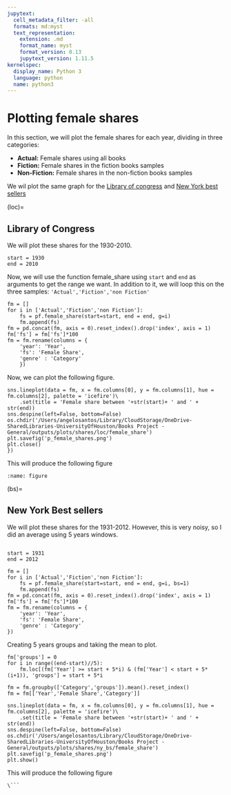 ```yaml
---
jupytext:
  cell_metadata_filter: -all
  formats: md:myst
  text_representation:
    extension: .md
    format_name: myst
    format_version: 0.13
    jupytext_version: 1.11.5
kernelspec:
  display_name: Python 3
  language: python
  name: python3
---
```


# Plotting  female shares 
In this section, we will plot the female shares for each year, dividing in three categories:

* **Actual:** Female shares using all books
* **Fiction:** Female shares in the fiction books samples
* **Non-Fiction:** Female shares in the non-fiction books samples

We wil plot the same graph for the [Library of congress](loc) and [New York best sellers](bs)

(loc)=
## Library of Congress
We will plot these shares for the 1930-2010.

```{code-block}
start = 1930
end = 2010
```

Now, we will use the function female_share using `start` and `end` as arguments to get the range we want. In addition to it, we will loop this on the three samples: `'Actual','Fiction','non Fiction'`

```{code-block}
fm = []
for i in ['Actual','Fiction','non Fiction']:
    fs = pf.female_share(start=start, end = end, g=i)
    fm.append(fs)
fm = pd.concat(fm, axis = 0).reset_index().drop('index', axis = 1)
fm['fs'] = fm['fs']*100
fm = fm.rename(columns = {
    'year': 'Year',
    'fs': 'Female Share',
    'genre' : 'Category'
    })
```

Now, we can plot the following figure. 

```
sns.lineplot(data = fm, x = fm.columns[0], y = fm.columns[1], hue = fm.columns[2], palette = 'icefire')\
    .set(title = 'Female share between '+str(start)+ ' and ' + str(end))
sns.despine(left=False, bottom=False)
os.chdir('/Users/angelosantos/Library/CloudStorage/OneDrive-SharedLibraries-UniversityOfHouston/Books Project - General/outputs/plots/shares/loc/female_share')
plt.savefig('p_female_shares.png')
plt.close()
})
```
This will produce the following figure
```{figure} ../../../images/female_shares/p_female_shares_loc.png
:name: figure
```
(bs)=
## New York Best sellers
We will plot these shares for the 1931-2012. However, this is very noisy, so I did an average using 5 years windows.

```{code-block}

start = 1931
end = 2012

fm = []
for i in ['Actual','Fiction','non Fiction']:
    fs = pf.female_share(start=start, end = end, g=i, bs=1)
    fm.append(fs)
fm = pd.concat(fm, axis = 0).reset_index().drop('index', axis = 1)
fm['fs'] = fm['fs']*100
fm = fm.rename(columns = {
    'year': 'Year',
    'fs': 'Female Share',
    'genre' : 'Category'
})
```

Creating 5 years groups and taking the mean to plot.

```{code-block}
fm['groups'] = 0
for i in range((end-start)//5):
    fm.loc[(fm['Year'] >= start + 5*i) & (fm['Year'] < start + 5*(i+1)), 'groups'] = start + 5*i

fm = fm.groupby(['Category','groups']).mean().reset_index()
fm = fm[['Year','Female Share','Category']]

sns.lineplot(data = fm, x = fm.columns[0], y = fm.columns[1], hue = fm.columns[2], palette = 'icefire')\
    .set(title = 'Female share between '+str(start)+ ' and ' + str(end))
sns.despine(left=False, bottom=False)
os.chdir('/Users/angelosantos/Library/CloudStorage/OneDrive-SharedLibraries-UniversityOfHouston/Books Project - General/outputs/plots/shares/ny_bs/female_share')
plt.savefig('p_female_shares.png')
plt.show()
```

This will produce the following figure

```{figure} ../../../images/female_shares/p_female_shares_bs.png
\```
